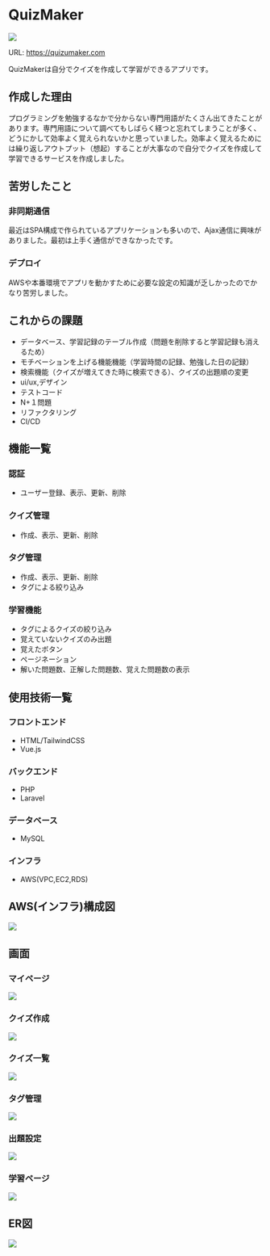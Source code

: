 # QuizMaker
 <img src="https://raw.githubusercontent.com/kiyomura10/flashcard/images/login.png">
 
 URL: <https://quizumaker.com>
 
 QuizMakerは自分でクイズを作成して学習ができるアプリです。

 ## 作成した理由
 
 プログラミングを勉強するなかで分からない専門用語がたくさん出てきたことがあります。専門用語について調べてもしばらく経つと忘れてしまうことが多く、どうにかして効率よく覚えられないかと思っていました。効率よく覚えるためには繰り返しアウトプット（想起）することが大事なので自分でクイズを作成して学習できるサービスを作成しました。

## 苦労したこと

### 非同期通信

最近はSPA構成で作られているアプリケーションも多いので、Ajax通信に興味がありました。最初は上手く通信ができなかったです。

### デプロイ

AWSや本番環境でアプリを動かすために必要な設定の知識が乏しかったのでかなり苦労しました。

## これからの課題
* データベース、学習記録のテーブル作成（問題を削除すると学習記録も消えるため）
* モチベーションを上げる機能機能（学習時間の記録、勉強した日の記録）
* 検索機能（クイズが増えてきた時に検索できる）、クイズの出題順の変更
* ui/ux,デザイン
* テストコード
* N+１問題
* リファクタリング
* CI/CD
 
## 機能一覧

### 認証

* ユーザー登録、表示、更新、削除
 
### クイズ管理

* 作成、表示、更新、削除
 
### タグ管理

* 作成、表示、更新、削除
* タグによる絞り込み
 
### 学習機能

* タグによるクイズの絞り込み
* 覚えていないクイズのみ出題
* 覚えたボタン
* ページネーション
* 解いた問題数、正解した問題数、覚えた問題数の表示

## 使用技術一覧

### フロントエンド
* HTML/TailwindCSS
* Vue.js

### バックエンド 

* PHP
* Laravel

### データベース  

* MySQL

### インフラ

* AWS(VPC,EC2,RDS)

## AWS(インフラ)構成図
<img src="https://raw.githubusercontent.com/kiyomura10/flashcard/images/aws.png">

## 画面

### マイページ


<img src="https://raw.githubusercontent.com/kiyomura10/flashcard/images/mypage.png">


### クイズ作成


<img src="https://raw.githubusercontent.com/kiyomura10/flashcard/images/quizedit.png">


### クイズ一覧


<img src="https://raw.githubusercontent.com/kiyomura10/flashcard/images/quizindex.png">


### タグ管理


<img src="https://raw.githubusercontent.com/kiyomura10/flashcard/images/tag.png">


### 出題設定


<img src="https://raw.githubusercontent.com/kiyomura10/flashcard/images/larnshow.png">


### 学習ページ


<img src="https://raw.githubusercontent.com/kiyomura10/flashcard/images/larn.png">


## ER図

<img src="https://raw.githubusercontent.com/kiyomura10/flashcard/images/er.png">


